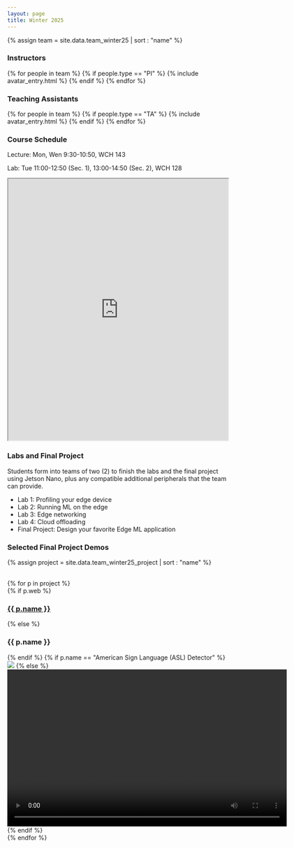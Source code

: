 ```yaml
---
layout: page
title: Winter 2025
---
```


{% assign team = site.data.team_winter25 | sort : "name" %}

### Instructors

<div class="clearfix">
{% for people in team %} 
    {% if people.type == "PI" %} 
        {% include avatar_entry.html %} 
    {% endif %} 
{% endfor %}
</div>

### Teaching Assistants
<div class="clearfix">
{% for people in team %} 
    {% if people.type == "TA" %} 
        {% include avatar_entry.html %} 
    {% endif %} 
{% endfor %}
</div>

### Course Schedule

Lecture: Mon, Wen 9:30-10:50, WCH 143

Lab: Tue 11:00-12:50 (Sec. 1), 13:00-14:50 (Sec. 2), WCH 128

<iframe style="width:100%; height:600px; overflow:hidden" src="https://docs.google.com/spreadsheets/d/e/2PACX-1vS1ZmsFhnrh07N_RcfPwi-HdG8lVb6RzJaOlbYmIBtIncRIjSqS9y99Mg9RZ7JQ1oBtyNag_3CVrMx8/pubhtml?widget=false&amp;chrome=false&amp;gid=0&amp;range=A1:G21&amp;headers=false"></iframe>

### Labs and Final Project
Students form into teams of two (2) to finish the labs and the final project using Jetson Nano, plus any compatible additional peripherals that the team can provide.

- Lab 1: Profiling your edge device
- Lab 2: Running ML on the edge
- Lab 3: Edge networking
- Lab 4: Cloud offloading
- Final Project: Design your favorite Edge ML application

### Selected Final Project Demos


<!-- * **Tesla Bot** We propose a general framework deployed through a NVIDIA Jetbot that can be
controlled by instructions generated by either a cloud or local LLM. These instructions are
generated based on the users query and a live image from the Jetbot. All the LLMs we
used were multimodal and would output general instructions that would be parsed into
specific function calls such as forward, left, and right with a estimated distance/degree.



<div class="video-container">
    <video muted autoplay loop width="100%">
        <source src="{{ site.baseurl }}/assets/videos/jerryli_CS131_Final_Project.mp4" type="video/mp4">
    </video>
</div> -->

{% assign project = site.data.team_winter25_project | sort : "name" %}

<!-- <div class="project-gallery">
    <div class="project-item">
        <h3>Tesla Bot</h3>
        <video muted autoplay loop controls>
            <source src="{{ site.baseurl }}/assets/videos/jerryli_CS131_Final_Project.mp4" type="video/mp4">
        </video>
    </div>

    <div class="project-item">
        <h3>American Sign Language (ASL) Detector</h3>
        <video muted autoplay loop controls>
            <source src="{{ site.baseurl }}/assets/videos/anisha_CS131_Final_Project.mp4" type="video/mp4">
        </video>
    </div>


</div> -->


<div class="clearfix">
<br>
{% for p in project %}
    <div class="videos">
        {% if p.web %}
            <h3><a href="{{ p.web }}" target="_blank">{{ p.name }}</a></h3> 
        {% else %}
            <h3>{{ p.name }}</h3> 
        {% endif %}
    <!-- <video width="720" height="576" controls> -->
    {% if p.name == "American Sign Language (ASL) Detector" %}
        <img src="{{ site.baseurl }}/assets/videos/{{p.video}}" type="video/mp4">
    {% else %}
    <video width="640" height="360" controls>
    <source src="{{ site.baseurl }}/assets/videos/{{p.video}}" type="video/mp4">
    </video>
    {% endif %}
    </div>
{% endfor %}
</div>


